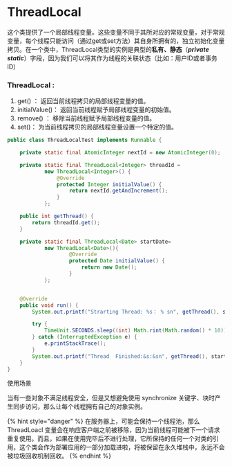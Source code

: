 # ThreadLocal

 这个类提供了一个局部线程变量。这些变量不同于其所对应的常规变量，对于常规变量，每个线程只能访问（通过get或set方法）其自身所拥有的，独立初始化变量拷贝。在一个类中，ThreadLocal类型的实例是典型的**私有、静态**（_**private static**_）字段，因为我们可以将其作为线程的关联状态（比如：用户ID或者事务ID）

### ThreadLocal :

1.  get\(\) ：             返回当前线程拷贝的局部线程变量的值。
2. initialValue\(\)： 返回当前线程赋予局部线程变量的初始值。
3. remove\(\) ：      移除当前线程赋予局部线程变量的值。
4. set\(\)：               为当前线程拷贝的局部线程变量设置一个特定的值。

```java
public class ThreadLocalTest implements Runnable {

    private static final AtomicInteger nextId = new AtomicInteger(0);

    private static final ThreadLocal<Integer> threadId =
            new ThreadLocal<Integer>() {
                @Override
                protected Integer initialValue() {
                    return nextId.getAndIncrement();
                }
            };

    public int getThread() {
        return threadId.get();
    }

    private static final ThreadLocal<Date> startDate=
            new ThreadLocal<Date>(){
                    @Override
                    protected Date initialValue() {
                        return new Date();
                    }
            };


    @Override
    public void run() {
        System.out.printf("Strarting Thread: %s： % sn", getThread(), startDate.get());

        try {
            TimeUnit.SECONDS.sleep((int) Math.rint(Math.random() * 10));
        } catch (InterruptedException e) {
            e.printStackTrace();
        }
        System.out.printf("Thread  Finished:&s:&sn", getThread(), startDate.get());
    }
}

```

使用场景

当有一些对象不满足线程安全，但是又想避免使用 synchronize 关键字、块时产生同步访问，那么让每个线程拥有自己的对象实例。

{% hint style="danger" %}
在服务器上，可能会保持一个线程池，那么 ThreadLoacl 变量会在响应客户端之前被移除，因为当前线程可能被下一个请求重复使用。而且，如果在使用完毕后不进行处理，它所保持的任何一个对类的引用，这个类会作为部署应用的一部分加载进啦，将被保留在永久堆栈中，永远不会被垃圾回收机制回收。
{% endhint %}

